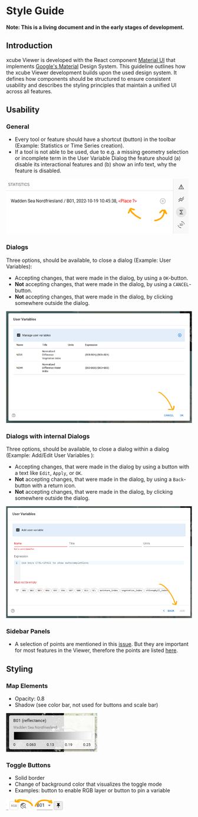 # Style Guide 

**Note: This is a living document and in the early stages of development.**

## Introduction

xcube Viewer is developed with the React component [Material UI](https://mui.com/material-ui/getting-started/)
that implements [Google's Material](https://m3.material.io/) Design System.
This guideline outlines how the xcube Viewer development builds upon the used 
design system. It defines how components should be structured to ensure consistent 
usability and describes the styling principles that maintain a unified UI 
across all features.

## Usability

### General
- Every tool or feature should have a shortcut (button) in the toolbar 
  (Example: Statistics or Time Series creation).
- If a tool is not able to be used, due to e.g. a missing geometry selection or
  incomplete term in the User Variable Dialog the feature should (a) disable 
  its interactional features and (b) show an info text, why the feature is disabled.

![statistics_panel.png](img/statistics_panel.png)

### Dialogs
Three options, should be available, to close a dialog (Example: User Variables):
- Accepting changes, that were made in the dialog, by using a `OK`-button.
- **Not** accepting changes, that were made in the dialog, by using a
  `CANCEL`-button.
- **Not** accepting changes, that were made in the dialog, by clicking somewhere 
  outside the dialog.

![user_variables_menu.png](img/user_variables_menu.png)

### Dialogs with internal Dialogs
Three options, should be available, to close a dialog within a dialog
(Example: Add/Edit User Variables ):
- Accepting changes, that were made in the dialog by using a button with a text 
  like `Edit`, `Apply`, or `OK`.
- **Not** accepting changes, that were made in the dialog, by using a
  `Back`-button with a return icon.
- **Not** accepting changes, that were made in the dialog, by clicking
  somewhere outside the dialog.

![user_variables_add.png](img/user_variables_add.png)

### Sidebar Panels
- A selection of points are mentioned in this [issue](https://github.com/xcube-dev/xcube-viewer/issues/483).
  But they are important for most features in the Viewer, therefore the points 
  are listed [here](#general).


## Styling

### Map Elements
- Opacity: 0.8
- Shadow (see color bar, not used for buttons and scale bar)

![colorbar.png](img/colorbar.png)

### Toggle Buttons
- Solid border
- Change of background color that visualizes the toggle mode
- Examples: button to enable RGB layer or button to pin a variable

![toggle_buttons.png](img/toggle_buttons.png)


